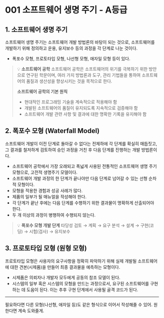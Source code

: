# 001 소프트웨어 생명 주기 - A등급

## 1. 소프트웨어 생명 주기

소프트웨어 생명 주기는 소프트웨어 개발 방법론의 바탕이 되는 것으로, 소프트웨어를 개발하기 위해 정의하고 운용, 유지보수 등의 과정을 각 단계로 나눈 것이다.

* 폭포수 모형, 프로토타입 모형, 나선형 모형, 애자일 모형 등이 있다.

> 💡 **소프트웨어 공학**
> 소프트웨어 공학은 소프트웨어의 위기를 극복하기 위한 방안으로 연구된 학문이며, 여러 가지 방법론과 도구, 관리 기법들을 통하여 소프트웨어의 품질과 생산성을 향상시키는 것을 목적으로 한다.
>
> **소프트웨어 공학의 기본 원칙**
>
> * 현대적인 프로그래밍 기술을 계속적으로 적용해야 함
> * 개발된 소프트웨어의 품질이 유지되도록 지속적으로 검증해야 함
> * 소프트웨어 개발 관련 사항 및 결과에 대한 명확한 기록을 유지해야 함

## 2. 폭포수 모형 (Waterfall Model)

소프트웨어 개발이 이전 단계로 돌아갈 수 없다는 전제하에 각 단계를 확실히 매듭짓고, 그 결과를 철저하게 검토하여 승인 과정을 거친 후 다음 단계를 진행하는 개발 방법론이다.

* 소프트웨어 공학에서 가장 오래되고 폭넓게 사용된 전통적인 소프트웨어 생명 주기 모형으로, 고전적 생명주기 모델이다.
* 소프트웨어 개발 과정의 한 단계가 끝나야만 다음 단계로 넘어갈 수 있는 선형 순차적 모형이다.
* 모형을 적용한 경험과 성공 사례가 많다.
* 제품의 일부가 될 매뉴얼을 작성해야 한다.
* 각 단계가 끝난 후에는 다음 단계를 수행하기 위한 결과물이 명확하게 산출되어야 한다.
* 두 개 이상의 과정이 병행하여 수행되지 않는다.

> 💡 **폭포수 모형 개발 단계**
> 타당성 검토 → 계획 → 요구 분석 → 설계 → 구현(코딩) → 시험(검사) → 유지보수

## 3. 프로토타입 모형 (원형 모형)

프로토타입 모형은 사용자의 요구사항을 정확히 파악하기 위해 실제 개발될 소프트웨어에 대한 견본(시제품)을 만들어 최종 결과물을 예측하는 모형이다.

* 시제품은 의뢰자나 개발자 모두에게 공동의 참조 모델이 된다.
* 시스템의 일부 혹은 시스템의 모형을 만드는 과정으로서, 요구된 소프트웨어를 구현하는 데 도움이 된다. 이는 추후 구현 단계에서 사용될 골격 코드가 된다.

---

필요하다면 다른 모형(나선형, 애자일 등)도 같은 형식으로 이어서 작성해줄 수 있어. 원한다면 계속 도와줄게.

